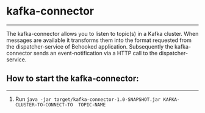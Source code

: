 # kafka-connector
---
The kafka-connector allows you to listen to topic(s) in a Kafka cluster. When messages are available it transforms them into the format requested from the dispatcher-service of Behooked application. Subsequently the kafka-connector sends an event-notification via a HTTP call to the dispatcher-service.

## How to start the kafka-connector:
---

1. Run `java -jar target/kafka-connector-1.0-SNAPSHOT.jar KAFKA-CLUSTER-TO-CONNECT-TO  TOPIC-NAME`
